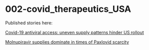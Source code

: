 # 002-covid_therapeutics_USA

Published stories here:

[Covid-19 antiviral access: uneven supply patterns hinder US rollout](https://www.pharmaceutical-technology.com/features/covid-19-antiviral-access-uneven-supply-patterns-hinder-us-rollout/)

[Molnupiravir supplies dominate in times of Paxlovid scarcity](https://www.pharmaceutical-technology.com/features/molnupiravir-supplies-dominate-in-times-of-paxlovid-scarcity/)

